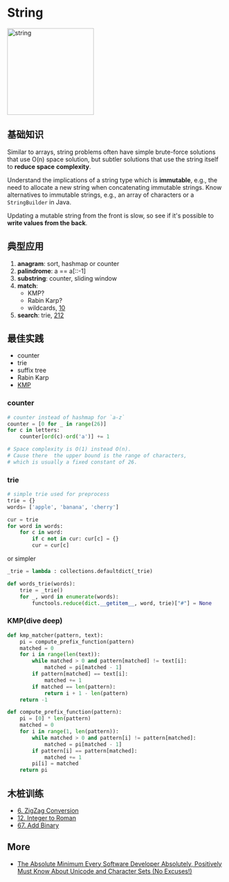 # String 

<img src="https://i.imgur.com/1MzpsFt.png" alt="string" width="200"/> 


## 基础知识

Similar to arrays, string problems often have simple brute-force solutions that use O(n) space solution, but subtler solutions that use the string itself to **reduce space** **complexity**.

Understand the implications of a string type which is **immutable**, e.g., the need to allocate a new string when concatenating immutable strings. Know alternatives to immutable strings, e.g., an array of characters or a `StringBuilder` in Java.

Updating a mutable string from the front is slow, so see if it's possible to **write values from the back**.

## 典型应用

1. **anagram**: sort, hashmap or counter 
2. **palindrome**: a == a[::-1] 
3. **substring**: counter, sliding window
4. **match**: 
	- KMP? 
	- Rabin Karp? 
	- wildcards, [10](https://leetcode.com/problems/regular-expression-matching/)
5. **search**: trie, [212](https://leetcode.com/problems/word-search-ii/)

## 最佳实践

- counter 
- trie 
- suffix tree
- Rabin Karp
- [KMP](http://whocouldthat.be/visualizing-string-matching/)

### counter

``` python
# counter instead of hashmap for `a-z`
counter = [0 for _ in range(26)]
for c in letters:
	counter[ord(c)-ord('a')] += 1

# Space complexity is O(1) instead O(n). 
# Cause there  the upper bound is the range of characters, 
# which is usually a fixed constant of 26. 
```
### trie 

``` python
# simple trie used for preprocess
trie = {}
words= ['apple', 'banana', 'cherry']

cur = trie
for word in words:
	for c in word:
		if c not in cur: cur[c] = {}
		cur = cur[c]
```
or simpler 

``` python
_trie = lambda : collections.defaultdict(_trie)
```

``` python
def words_trie(words):
	trie = _trie()
	for _, word in enumerate(words):
		functools.reduce(dict.__getitem__, word, trie)["#"] = None 
```

### KMP(dive deep)

``` python
def kmp_matcher(pattern, text):
    pi = compute_prefix_function(pattern)
    matched = 0
    for i in range(len(text)):
        while matched > 0 and pattern[matched] != text[i]:
            matched = pi[matched - 1]
        if pattern[matched] == text[i]:
            matched += 1
        if matched == len(pattern):
            return i + 1 - len(pattern)
    return -1

def compute_prefix_function(pattern):
    pi = [0] * len(pattern)
    matched = 0
    for i in range(1, len(pattern)):
        while matched > 0 and pattern[i] != pattern[matched]:
            matched = pi[matched - 1]
        if pattern[i] == pattern[matched]:
            matched += 1
        pi[i] = matched
    return pi
```

## 木桩训练

- [6. ZigZag Conversion](https://leetcode.com/problems/zigzag-conversion/)
- [12. Integer to Roman](https://leetcode.com/problems/integer-to-roman/)
- [67. Add Binary](https://leetcode.com/problems/add-binary/)


## More

- [The Absolute Minimum Every Software Developer Absolutely, Positively Must Know About Unicode and Character Sets (No Excuses!)
](https://www.joelonsoftware.com/2003/10/08/the-absolute-minimum-every-software-developer-absolutely-positively-must-know-about-unicode-and-character-sets-no-excuses/?from=groupmessage&isappinstalled=0)